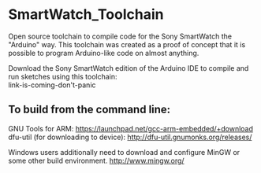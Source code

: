 SmartWatch_Toolchain
====================

Open source toolchain to compile code for the Sony SmartWatch the "Arduino" way.
This toolchain was created as a proof of concept that it is possible to program Arduino-like code on almost anything. 

Download the Sony SmartWatch edition of the Arduino IDE to compile and run sketches using this toolchain:  
link-is-coming-don't-panic


To build from the command line:
-------------------

GNU Tools for ARM: https://launchpad.net/gcc-arm-embedded/+download  
dfu-util (for downloading to device): http://dfu-util.gnumonks.org/releases/  

Windows users additionally need to download and configure MinGW or some other build environment.
http://www.mingw.org/